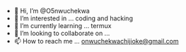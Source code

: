 - 👋 Hi, I’m @O5nwuchekwa
- 👀 I’m interested in ... coding and hacking
- 🌱 I’m currently learning ... termux
- 💞️ I’m looking to collaborate on ...
- 📫 How to reach me ... onwuchekwachijioke@gmail.com

<!---
O5nwuchekwa/O5nwuchekwa is a ✨ special ✨ repository because its `README.md` (this file) appears on your GitHub profile.
You can click the Preview link to take a look at your changes.
--->
